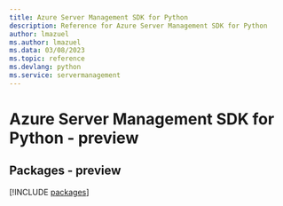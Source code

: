 ```yaml
---
title: Azure Server Management SDK for Python
description: Reference for Azure Server Management SDK for Python
author: lmazuel
ms.author: lmazuel
ms.data: 03/08/2023
ms.topic: reference
ms.devlang: python
ms.service: servermanagement
---
```

# Azure Server Management SDK for Python - preview
## Packages - preview
[!INCLUDE [packages](server-management-index.md)]